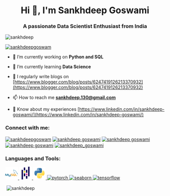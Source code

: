 <h1 align="center">Hi 👋, I'm Sankhdeep Goswami</h1>
<h3 align="center">A passionate Data Scientist Enthusiast from India</h3>

<p align="left"> <img src="https://komarev.com/ghpvc/?username=sankhdeep&label=Profile%20views&color=0e75b6&style=flat" alt="sankhdeep" /> </p>

<p align="left"> <a href="https://twitter.com/sankhdeepgoswam" target="blank"><img src="https://img.shields.io/twitter/follow/sankhdeepgoswam?logo=twitter&style=for-the-badge" alt="sankhdeepgoswam" /></a> </p>

- 🔭 I’m currently working on **Python and SQL**

- 🌱 I’m currently learning **Data Science**

- 📝 I regularly write blogs on [https://www.blogger.com/blog/posts/6247419126213370932](https://www.blogger.com/blog/posts/6247419126213370932)

- 📫 How to reach me **sankhdeep.130@gmail.com**

- 📄 Know about my experiences [https://www.linkedin.com/in/sankhdeep-goswami/](https://www.linkedin.com/in/sankhdeep-goswami/)

<h3 align="left">Connect with me:</h3>
<p align="left">
<a href="https://twitter.com/sankhdeepgoswam" target="blank"><img align="center" src="https://raw.githubusercontent.com/rahuldkjain/github-profile-readme-generator/master/src/images/icons/Social/twitter.svg" alt="sankhdeepgoswam" height="30" width="40" /></a>
<a href="https://linkedin.com/in/sankhdeep goswami" target="blank"><img align="center" src="https://raw.githubusercontent.com/rahuldkjain/github-profile-readme-generator/master/src/images/icons/Social/linked-in-alt.svg" alt="sankhdeep goswami" height="30" width="40" /></a>
<a href="https://kaggle.com/sankhdeep goswami" target="blank"><img align="center" src="https://raw.githubusercontent.com/rahuldkjain/github-profile-readme-generator/master/src/images/icons/Social/kaggle.svg" alt="sankhdeep goswami" height="30" width="40" /></a>
<a href="[https://fb.com/sankhdeep goswami](https://www.facebook.com/profile.php?id=100088551794313)" target="blank"><img align="center" src="https://raw.githubusercontent.com/rahuldkjain/github-profile-readme-generator/master/src/images/icons/Social/facebook.svg" alt="sankhdeep goswami" height="30" width="40" /></a>
<a href="https://instagram.com/sankhdeep_goswami" target="blank"><img align="center" src="https://raw.githubusercontent.com/rahuldkjain/github-profile-readme-generator/master/src/images/icons/Social/instagram.svg" alt="sankhdeep_goswami" height="30" width="40" /></a>
</p>

<h3 align="left">Languages and Tools:</h3>
<p align="left"> <a href="https://www.mysql.com/" target="_blank" rel="noreferrer"> <img src="https://raw.githubusercontent.com/devicons/devicon/master/icons/mysql/mysql-original-wordmark.svg" alt="mysql" width="40" height="40"/> </a> <a href="https://pandas.pydata.org/" target="_blank" rel="noreferrer"> <img src="https://raw.githubusercontent.com/devicons/devicon/2ae2a900d2f041da66e950e4d48052658d850630/icons/pandas/pandas-original.svg" alt="pandas" width="40" height="40"/> </a> <a href="https://www.python.org" target="_blank" rel="noreferrer"> <img src="https://raw.githubusercontent.com/devicons/devicon/master/icons/python/python-original.svg" alt="python" width="40" height="40"/> </a> <a href="https://pytorch.org/" target="_blank" rel="noreferrer"> <img src="https://www.vectorlogo.zone/logos/pytorch/pytorch-icon.svg" alt="pytorch" width="40" height="40"/> </a> <a href="https://seaborn.pydata.org/" target="_blank" rel="noreferrer"> <img src="https://seaborn.pydata.org/_images/logo-mark-lightbg.svg" alt="seaborn" width="40" height="40"/> </a> <a href="https://www.tensorflow.org" target="_blank" rel="noreferrer"> <img src="https://www.vectorlogo.zone/logos/tensorflow/tensorflow-icon.svg" alt="tensorflow" width="40" height="40"/> </a> </p>

<p>&nbsp;<img align="center" src="https://github-readme-stats.vercel.app/api?username=sankhdeep&show_icons=true&locale=en" alt="sankhdeep" /></p>
